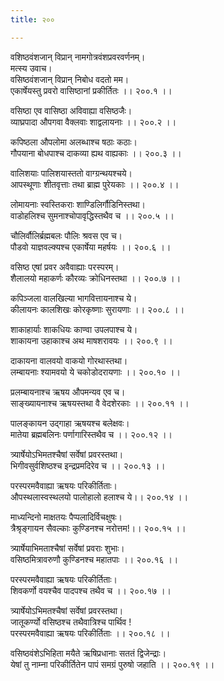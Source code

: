 ```yaml
---
title: २००

---
```

वशिष्ठवंशजान् विप्रान् नामगोत्रवंशप्रवरवर्णनम्।  
मत्स्य उवाच।  
वसिष्ठवंशजान् विप्रान् निबोध वदतो मम।  
एकार्षेयस्तु प्रवरो वासिष्ठानां प्रकीर्तितः ।। २००.१ ।।  
  
वसिष्ठा एव वासिष्ठा अविवाह्या वसिष्ठजैः।  
व्याघ्रपादा औपगवा वैक्लवाः शाद्वलायनाः ।। २००.२ ।।  
  
कपिष्ठला औपलोमा अलब्धाश्च षठाः कठाः।  
गौपयाना बोधपाश्च दाकव्या ह्यथ वाह्यकाः ।। २००.३ ।।  
  
वालिशयाः पालिशयास्ततो वाग्ग्रन्थयश्चये।  
आपस्थूणाः शीतवृत्ताः तथा ब्राह्म पुरेयकाः ।। २००.४ ।।  
  
लोमायनाः स्वस्तिकराः शाण्डिलिर्गौडिनिस्तथा।  
वाडोहलिश्च सुमनाश्चोपावृद्धिस्तथैव च ।। २००.५ ।।  
  
चौलिर्वौलिर्ब्रह्मबलः पौलिः श्रवस एव च।  
पौडवो याज्ञवल्क्यश्च एकार्षेया महर्षयः ।। २००.६ ।।  
  
वसिष्ठ एषां प्रवर अवैवाह्याः परस्परम्।  
शैलालयो महाकर्णः कौरव्यः क्रोधिनस्तथा ।। २००.७ ।।  
  
कपिञ्जला वालखिल्या भागवित्तायनाश्च ये।  
कीलायनः कालशिखः कोरकृष्णाः सुरायणाः ।। २००.८ ।।  
  
शाकाहार्याः शाकधियः काण्वा उपलपाश्च ये।  
शाकायना उहाकाश्च अथ माषशरावयः ।। २००.९ ।।  
  
दाकायना वालवयो वाकयो गोरथास्तथा।  
लम्बायनाः श्यामवयो ये चकोडोदरायणाः ।। २००.१० ।।  
  
प्रलम्बायनाश्च ऋषय औपमन्यव एव च।  
साङ्ख्यायनाश्च ऋषयस्तथा वै वेदशेरकाः ।। २००.११ ।।  
  
पालङ्कायन उद्गाहा ऋषयश्च बलेक्षवः।  
मातेया ब्रह्मबलिनः पर्णागारिस्तथैव च ।। २००.१२ ।।  
  
त्र्यार्षेयोऽभिमतश्चैषां सर्वेषां प्रवरस्तथा।  
भिगीवसुर्वशिष्ठश्च इन्द्रप्रमदिरेव च ।। २००.१३ ।।  
  
परस्परमवैवाह्या ऋषयः परिकीर्तिताः।  
औपस्थलास्वस्थलयो पालोहालो हलाश्च ये।। २००.१४ ।।  
  
माध्यन्दिनो माक्षतयः पैप्पलादिर्विचक्षुषः।  
त्रैश्रृङ्गायन सैवल्काः कुण्डिनश्च नरोत्तम!।। २००.१५ ।।  
  
त्र्यार्षेयाभिमताश्चैषां सर्वेषां प्रवराः शुभाः।  
वसिष्ठमित्रावरुणौ कुण्डिनश्च महातपाः ।। २००.१६ ।।  
  
परस्परमवैवाह्या ऋषयः परिकीर्तिताः।  
शिवकर्णो वयश्चैव पादपश्च तथैव च ।। २००.१७ ।।  
  
त्र्यार्षेयोऽभिमतश्चैषां सर्वेषां प्रवरस्तथा।  
जातूकर्ण्यो वसिष्ठश्च तथैवात्रिश्च पार्थिव !  
परस्परमवैवाह्या ऋषयः परिकीर्तिताः ।। २००.१८ ।।  
  
वसिष्ठवंशेऽभिहिता मयैते ऋषिप्रधानाः सततं द्विजेन्द्राः।  
येषां तु नाम्ना परिकीर्तितेन पापं समग्रं पुरुषो जहाति ।। २००.१९ ।।